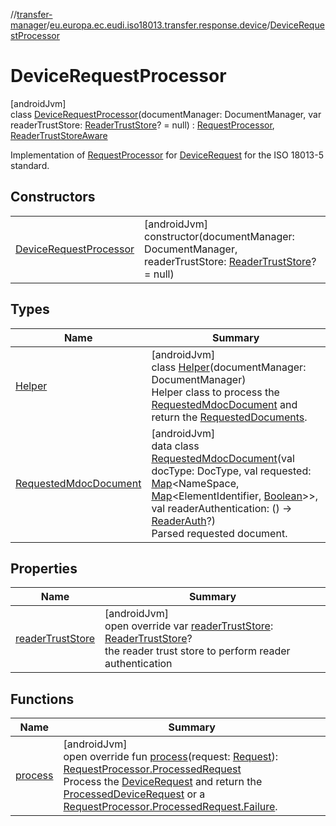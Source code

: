 //[transfer-manager](../../../index.md)/[eu.europa.ec.eudi.iso18013.transfer.response.device](../index.md)/[DeviceRequestProcessor](index.md)

# DeviceRequestProcessor

[androidJvm]\
class [DeviceRequestProcessor](index.md)(documentManager: DocumentManager, var readerTrustStore: [ReaderTrustStore](../../eu.europa.ec.eudi.iso18013.transfer.readerauth/-reader-trust-store/index.md)? = null) : [RequestProcessor](../../eu.europa.ec.eudi.iso18013.transfer.response/-request-processor/index.md), [ReaderTrustStoreAware](../../eu.europa.ec.eudi.iso18013.transfer.readerauth/-reader-trust-store-aware/index.md)

Implementation of [RequestProcessor](../../eu.europa.ec.eudi.iso18013.transfer.response/-request-processor/index.md) for [DeviceRequest](../-device-request/index.md) for the ISO 18013-5 standard.

## Constructors

| | |
|---|---|
| [DeviceRequestProcessor](-device-request-processor.md) | [androidJvm]<br>constructor(documentManager: DocumentManager, readerTrustStore: [ReaderTrustStore](../../eu.europa.ec.eudi.iso18013.transfer.readerauth/-reader-trust-store/index.md)? = null) |

## Types

| Name | Summary |
|---|---|
| [Helper](-helper/index.md) | [androidJvm]<br>class [Helper](-helper/index.md)(documentManager: DocumentManager)<br>Helper class to process the [RequestedMdocDocument](-requested-mdoc-document/index.md) and return the [RequestedDocuments](../../eu.europa.ec.eudi.iso18013.transfer.response/-requested-documents/index.md). |
| [RequestedMdocDocument](-requested-mdoc-document/index.md) | [androidJvm]<br>data class [RequestedMdocDocument](-requested-mdoc-document/index.md)(val docType: DocType, val requested: [Map](https://kotlinlang.org/api/latest/jvm/stdlib/kotlin.collections/-map/index.html)&lt;NameSpace, [Map](https://kotlinlang.org/api/latest/jvm/stdlib/kotlin.collections/-map/index.html)&lt;ElementIdentifier, [Boolean](https://kotlinlang.org/api/latest/jvm/stdlib/kotlin/-boolean/index.html)&gt;&gt;, val readerAuthentication: () -&gt; [ReaderAuth](../../eu.europa.ec.eudi.iso18013.transfer.response/-reader-auth/index.md)?)<br>Parsed requested document. |

## Properties

| Name | Summary |
|---|---|
| [readerTrustStore](reader-trust-store.md) | [androidJvm]<br>open override var [readerTrustStore](reader-trust-store.md): [ReaderTrustStore](../../eu.europa.ec.eudi.iso18013.transfer.readerauth/-reader-trust-store/index.md)?<br>the reader trust store to perform reader authentication |

## Functions

| Name | Summary |
|---|---|
| [process](process.md) | [androidJvm]<br>open override fun [process](process.md)(request: [Request](../../eu.europa.ec.eudi.iso18013.transfer.response/-request/index.md)): [RequestProcessor.ProcessedRequest](../../eu.europa.ec.eudi.iso18013.transfer.response/-request-processor/-processed-request/index.md)<br>Process the [DeviceRequest](../-device-request/index.md) and return the [ProcessedDeviceRequest](../-processed-device-request/index.md) or a [RequestProcessor.ProcessedRequest.Failure](../../eu.europa.ec.eudi.iso18013.transfer.response/-request-processor/-processed-request/-failure/index.md). |
